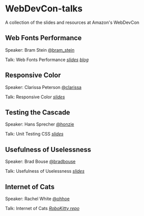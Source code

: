 # WebDevCon-talks
A collection of the slides and resources at Amazon's WebDevCon

## Web Fonts Performance
Speaker: Bram Stein [@bram_stein](https://twitter.com/bram_stein)

Talk: Web Fonts Performance [*slides*](https://speakerdeck.com/bramstein/web-fonts-performance)  [*blog*](http://bramstein.com/writing/web-font-loading-patterns.html)


## Responsive Color
Speaker: Clarissa Peterson [@clarissa](https://twitter.com/clarissa)

Talk: Responsive Color [*slides*](http://www.slideshare.net/clarissapeterson/colorincss)


## Testing the Cascade
Speaker: Hans Sprecher [@honzie](https://twitter.com/honzie)

Talk: Unit Testing CSS [*slides*](https://github.com/honzie/testing-the-cascade)


## Usefulness of Uselessness
Speaker: Brad Bouse [@bradbouse](https://twitter.com/bradbouse)

Talk: Usefulness of Uselessness [*slides*](http://www.wholepixel.com/webdevcon/index.html#/)


## Internet of Cats
Speaker: Rachel White [@ohhoe](https://twitter.com/ohhoe)

Talk: Internet of Cats [*RoboKitty repo*](https://github.com/rachelnicole/robokitty)
